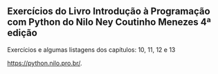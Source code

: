 ## Exercícios do Livro Introdução à Programação com Python do Nilo Ney Coutinho Menezes 4ª edição
 
 Exercícios e algumas listagens dos capítulos: 10, 11, 12 e 13
 
 https://python.nilo.pro.br/.
